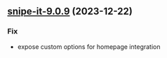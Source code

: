 

## [snipe-it-9.0.9](https://github.com/truecharts/charts/compare/snipe-it-9.0.8...snipe-it-9.0.9) (2023-12-22)

### Fix

- expose custom options for homepage integration
  
  